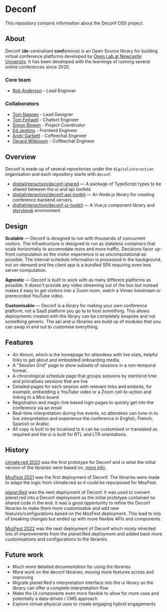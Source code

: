 # Deconf

This repository contains information about the Deconf OSS project.

## About

Deconf (**de**-centralised **conf**erence) is an Open Source library for building virtual conference platforms developed by [Open Lab at Newcastle University](http://openlab.ncl.ac.uk/). It has been developed with the learnings of running several online conferences since 2020.

### Core team

* [Rob Anderson](https://www.r0b.io/) - Lead Enginner

### Collaborators

- [Tom Nappey](https://openlab.ncl.ac.uk/people/tom-nappey/) - Lead Designer
- [Tom Feltwell](https://openlab.ncl.ac.uk/people/tom-feltwell/) - Chatbot Engineer
- [Simon Bowen](https://openlab.ncl.ac.uk/people/simon-bowen/) - Project Coordinator
- [Ed Jenkins](https://edjenkins.co.uk/) - Frontend Engineer
- [Andy Garbett](http://andygarbett.co.uk/) - Coffeechat Engineer
- [Gerard Wilkinson](https://gerardwilkinson.com/) - Coffeechat Engineer

## Overview

Deconf is made up of several repositories under the `digitalinteraction` organisation and each repository starts with `deconf`.

- [digitalinteraction/deconf-shared](https://github.com/digitalinteraction/deconf-shared) —
  A package of TypeScript types to be shared between the ui and api toolkits
- [digitalinteraction/deconf-api-toolkit](https://github.com/digitalinteraction/deconf-api-toolkit) —
  An Node.js library for creating conference backend servers.
- [digitalinteraction/deconf-ui-toolkit](https://github.com/digitalinteraction/deconf-ui-toolkit) —
  A Vue.js component library and [storybook](https://deconf.openlab.dev/) environment

## Design

**Scalable** — Deconf is designed to run with thousands of concurrent visitors. The infrastructure is designed to run as stateless containers that scale horizontally to accomodate more and more traffic. Decisions favor up-front computation so the visitor experience is as uncomputational as possible. The internal schedule information is processed in the background, not on-demand and the client app is a bundled SPA requiring even less server computation.

**Agnostic** — Deconf is built to work with as many different platforms as possible. It doesn't provide any video streaming out of the box but instead makes it easy to get visitors into a Zoom room, watch a Vimeo livestream or prerecorded YouTube video.

**Customisable** — Deconf is a library for making your own conference platform, not a SaaS platform you go to to host something. This allows deployments created with the library can be completely bespoke and not something generic. The api and ui libraries are build up of modules that you can swap in and out to customise everything.

## Features

- An Atrium, which is the homepage for attendees with live stats, helpful links to get about and embedded onboarding media.
- A "Session Grid" page to show subsets of sessions in a non-temporal format.
- A chronological schedule page that groups sessions by start/end time and prioratises sessions that are live
- Detailed pages for each session with relevant links and embeds, for example, embedding a YouTube video or a Zoom call-to-action and linking to a Miro board
- Registration and magic-link based login pages to quickly get into the conference via an email
- Real-time interpretation during live events, so attendees can tune-in to live interpretation and experience the conference in English, French, Spanish or Arabic
- All copy is built to be localised to it can be customised or translated as required and the ui is built for RTL and LTR orientations.

## History

[climate:red 2020](https://climate.red) was the first prototype for Deconf and is what the initial version of the libraries were based on, [more info](https://github.com/digitalinteraction/climatered).

[MozFest 2021](https://www.mozillafestival.org) was the first deployment of Deconf. The libraries were made to adapt the logic from climate:red so it could be repurposed for MozFest.

[planet:Red](https://planetredsummit.com) was the next deployment of Deconf. It was used to convert planet:red into a Deconf deployment as the initial prototype contained no shared code in the end. It was a good oppertunity to refine the Deconf libraries to make them more customisable and add new features/configurations based on the MozFest deployment. This lead to lots of breaking changes but ended up with more flexible APIs and components.

[MozFest 2022](https://www.mozillafestival.org) was the next deployment of Deconf which nicely inherited lots of improvements from the planet:Red deployment and added back more customisations and configurations to the libraries.

## Future work

- Much more detailed documentation for using the libraries
- More work on the deconf libraries, moving more features across and improving
- Migrate planet:Red's interpretation interface into the ui library so the library can offer a complete interpretation flow
- Make the UI components even more flexible to allow for more uses and potentially a data-driven / CMS approach
- Explore virtual-physical uses to create engaging hybrid engagements
